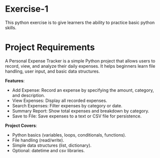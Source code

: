 # Exercise-1
This python exercise is to give learners the ability to practice basic python skills. 

# Project Requirements
A Personal Expense Tracker is a simple Python project that allows users to record, view, and analyze their daily expenses. It helps beginners learn file handling, user input, and basic data structures.

**Features**:
- Add Expense: Record an expense by specifying the amount, category, and description.
- View Expenses: Display all recorded expenses.
- Search Expenses: Filter expenses by category or date.
- Summary Report: Show total expenses and breakdown by category.
- Save to File: Save expenses to a text or CSV file for persistence.

**Project Covers**:
- Python basics (variables, loops, conditionals, functions).
- File handling (read/write).
- Simple data structures (list, dictionary).
- Optional: datetime and csv libraries.
